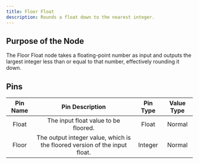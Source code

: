 ```yaml
---
title: Floor Float
description: Rounds a float down to the nearest integer.
---
```


## Purpose of the Node
The Floor Float node takes a floating-point number as input and outputs the largest integer less than or equal to that number, effectively rounding it down.

## Pins

| Pin Name | Pin Description | Pin Type | Value Type |
|:----------:|:-------------:|:------:|:------:|
| Float | The input float value to be floored. | Float | Normal |
| Floor | The output integer value, which is the floored version of the input float. | Integer | Normal |